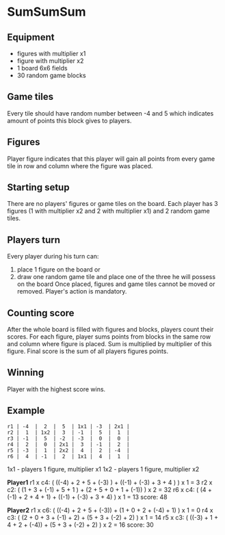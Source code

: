 SumSumSum
======

Equipment
---------
- figures with multiplier x1
- figure with multiplier x2
- 1 board 6x6 fields
- 30 random game blocks

Game tiles
----------
Every tile should have random number between -4 and 5 which indicates amount of points this block gives to players.

Figures
-------
Player figure indicates that this player will gain all points from every game tile in row and column where the figure was placed.

Starting setup
--------------
There are no players' figures or game tiles on the board.
Each player has 3 figures (1 with multiplier x2 and 2 with multiplier x1) and 2 random game tiles.

Players turn
------------
Every player during his turn can:
1) place 1 figure on the board
or
2) draw one random game tile and place one of the three he will possess on the board
Once placed, figures and game tiles cannot be moved or removed.
Player's action is mandatory.

Counting score
--------------
After the whole board is filled with figures and blocks, players count their scores.
For each figure, player sums points from blocks in the same row and column where figure is placed. Sum is multiplied by multiplier of this figure.
Final score is the sum of all players figures points.

Winning
-------
Player with the highest score wins.

Example
-------
```     c1    c2    c3    c4    c5    c6
r1 | -4  |  2  |  5  | 1x1 | -3  | 2x1 |
r2 |  1  | 1x2 |  3  | -1  |  5  |  1  |
r3 | -1  |  5  | -2  | -3  |  0  |  0  |
r4 |  2  |  0  | 2x1 |  3  | -1  |  2  |
r5 | -3  |  1  | 2x2 |  4  |  2  | -4  |
r6 |  4  | -1  |  2  | 1x1 |  4  |  1  |
```

1x1 - players 1 figure, multiplier x1
1x2 - players 1 figure, multiplier x2

**Player1**
r1 x c4: ( ((-4) + 2 + 5 + (-3) ) + ((-1) + (-3) + 3 + 4 ) ) x 1 = 3
r2 x c2: ( (1 + 3 + (-1) + 5 + 1 ) + (2 + 5 + 0 + 1 + (-1)) ) x 2 = 32
r6 x c4: ( (4 + (-1) + 2 + 4 + 1) + ((-1) + (-3) + 3 + 4) ) x 1 = 13
score: 48

**Player2**
r1 x c6: ( ((-4) + 2 + 5 + (-3)) + (1 + 0 + 2 + (-4) + 1) ) x 1 = 0
r4 x c3: ( (2 + 0 + 3 + (-1) + 2) + (5 + 3 + (-2) + 2) ) x 1 = 14
r5 x c3: ( ((-3) + 1 + 4 + 2 + (-4)) + (5 + 3 + (-2) + 2) ) x 2 = 16
score: 30
